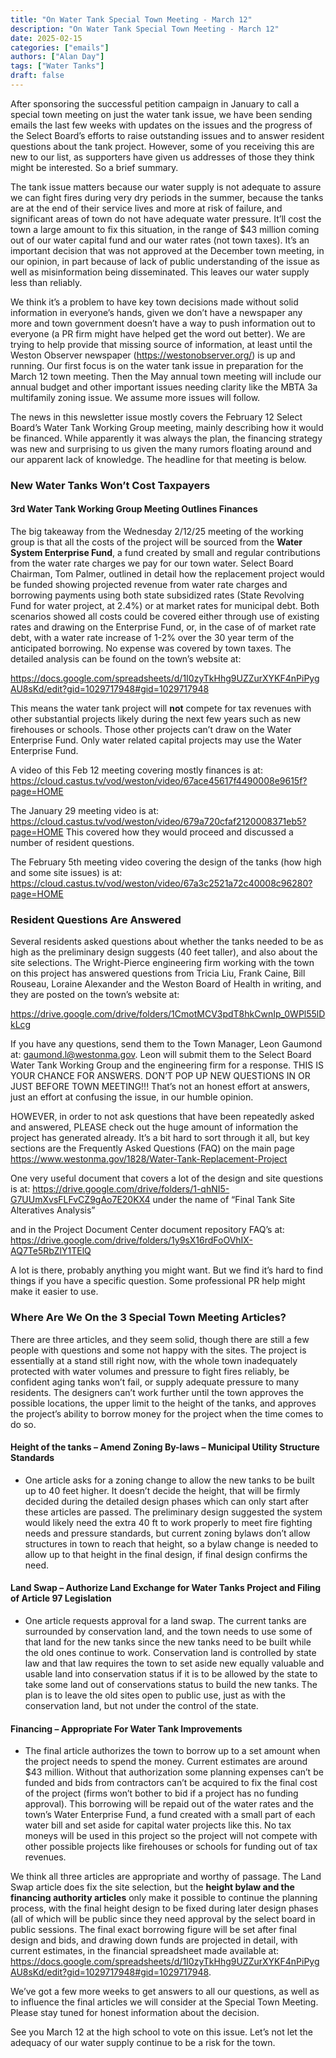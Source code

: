 ```yaml
---
title: "On Water Tank Special Town Meeting - March 12" 
description: "On Water Tank Special Town Meeting - March 12"
date: 2025-02-15
categories: ["emails"]
authors: ["Alan Day"]
tags: ["Water Tanks"]
draft: false
---
```

After sponsoring the successful petition campaign in January to call a special town meeting on just the water tank issue, we have been sending emails the last few weeks with updates on the issues and the progress of the Select Board’s efforts to raise outstanding issues and to answer resident questions about the tank project.  However, some of you receiving this are new to our list, as supporters have given us addresses of those they think might be interested.  So a brief summary.

The tank issue matters because our water supply is not adequate to assure we can fight fires during very dry periods in the summer, because the tanks are at the end of their service lives and more at risk of failure, and significant areas of town do not have adequate water pressure.  It’ll cost the town a large amount to fix this situation, in the range of $43 million coming out of our water capital fund and our water rates (not town taxes). It’s an important decision that was not approved at the December town meeting, in our opinion, in part because of lack of public understanding of the issue as well as misinformation being disseminated.  This leaves our water supply less than reliably.

We think it’s a problem to have key town decisions made without solid information in everyone’s hands, given we don’t have a newspaper any more and town government doesn’t have a way to push information out to everyone (a PR firm might have helped get the word out better).  We are trying to help provide that missing source of information, at least until the Weston Observer newspaper (https://westonobserver.org/) is up and running.  Our first focus is on the water tank issue in preparation for the March 12 town meeting.  Then the May annual town meeting will include our annual budget and other important issues needing clarity like the MBTA 3a multifamily zoning issue. We assume more issues will follow.

The news in this newsletter issue mostly covers the February 12 Select Board’s Water Tank Working Group meeting, mainly describing how it would be financed.  While apparently it was always the plan, the financing strategy was new and surprising to us given the many rumors floating around and our apparent lack of knowledge.  The headline for that meeting is below.

### New Water Tanks Won’t Cost Taxpayers 
#### 3rd  Water Tank Working Group Meeting Outlines Finances

The big takeaway from the Wednesday 2/12/25 meeting of the working group is that all the costs of the project will be sourced from the **Water System Enterprise Fund**, a fund created by small and regular contributions from the water rate charges we pay for our town water.  Select Board Chairman, Tom Palmer, outlined in detail how the replacement project would be funded showing projected revenue from water rate charges and borrowing payments using both state subsidized rates (State Revolving Fund for water project,  at 2.4%) or at market rates for municipal debt.  Both scenarios showed all costs could be covered either through use of existing rates and drawing on the Enterprise Fund, or, in the case of of market rate debt, with a water rate increase of 1-2% over the 30 year term of the anticipated borrowing. No expense was covered by town taxes.  The detailed analysis can be found on the town’s website at:

https://docs.google.com/spreadsheets/d/1I0zyTkHhg9UZZurXYKF4nPiPygAU8sKd/edit?gid=1029717948#gid=1029717948 

This means the water tank project will **not** compete for tax revenues with other substantial projects likely during the next few years such as new firehouses or schools. Those other projects can’t draw on the Water Enterprise Fund.  Only water related capital projects may use the Water Enterprise Fund.

A video of this Feb 12 meeting covering mostly finances is at: https://cloud.castus.tv/vod/weston/video/67ace45617f4490008e9615f?page=HOME

The January 29 meeting video is at: https://cloud.castus.tv/vod/weston/video/679a720cfaf2120008371eb5?page=HOME This covered how they would proceed and discussed a number of resident questions.

The February 5th meeting video covering the design of the tanks (how high and some site issues) is at: https://cloud.castus.tv/vod/weston/video/67a3c2521a72c40008c96280?page=HOME 

### Resident Questions Are Answered
Several residents asked questions about whether the tanks needed to be as high as the preliminary design suggests (40 feet taller), and also about the site selections.  The Wright-Pierce engineering firm working with the town on this project has answered questions from Tricia Liu, Frank Caine, Bill Rouseau, Loraine Alexander and the Weston Board of Health in writing, and they are posted on the town’s website at: 

https://drive.google.com/drive/folders/1CmotMCV3pdT8hkCwnIp_0WPl55lDkLcg

If you have any questions, send them to the Town Manager, Leon Gaumond at: gaumond.l@westonma.gov.  Leon will submit them to the Select Board Water Tank Working Group and the engineering firm for a response.  THIS IS YOUR CHANCE FOR ANSWERS.  DON’T POP UP NEW QUESTIONS IN OR JUST BEFORE TOWN MEETING!!!  That’s not an honest effort at answers, just an effort at confusing the issue, in our humble opinion.

HOWEVER, in order to not ask questions that have been repeatedly asked and answered, PLEASE check out the huge amount of information the project has generated already.  It’s a bit hard to sort through it all, but key sections are the Frequently Asked Questions (FAQ) on the main page https://www.westonma.gov/1828/Water-Tank-Replacement-Project 

One very useful document that covers a lot of the design and site questions is at: https://drive.google.com/drive/folders/1-qhNI5-G7UUmXvsFLFvCZ9gAo7E20KX4 under the name of “Final Tank Site Alteratives Analysis”

and in the Project Document Center document repository FAQ’s at: https://drive.google.com/drive/folders/1y9sX16rdFoOVhIX-AQ7Te5RbZlY1TElQ

A lot is there, probably anything you might want. But we find it’s hard to find things if you have a specific question.  Some professional PR help might make it easier to use.

### Where Are We On the 3 Special Town Meeting Articles?
There are three articles, and they seem solid, though there are still a few people with questions and some not happy with the sites.  The project is essentially at a stand still right now, with the whole town inadequately protected with water volumes and pressure to fight fires reliably, be confident aging tanks won’t fail, or supply adequate pressure to many residents. The designers can’t work further until the town approves the possible locations, the upper limit to the height of the tanks, and approves the project’s ability to borrow money for the project when the time comes to do so.

#### Height of the tanks – Amend Zoning By-laws – Municipal Utility Structure Standards
- One article asks for a zoning change to allow the new tanks to be built up to 40 feet higher.  It doesn’t decide the height, that will be firmly decided during the detailed design phases which can only start after these articles are passed.  The preliminary design suggested the system would likely need the extra 40 ft to work properly to meet fire fighting needs and pressure standards, but current zoning bylaws don’t allow structures in town to reach that height, so a bylaw change is needed to allow up to that height in the final design, if final design confirms the need.
#### Land Swap – Authorize Land Exchange for Water Tanks Project and Filing of Article 97 Legislation 
- One article requests approval for a land swap.  The current tanks are surrounded by conservation land, and the town needs to use some of that land for the new tanks since the new tanks need to be built while the old ones continue to work. Conservation land is controlled by state law and that law requires the town to set aside new equally valuable and usable land into conservation status if it is to be allowed by the state to take some land out of conservations status to build the new tanks.  The plan is to leave the old sites open to public use, just as with the conservation land, but not under the control of the state.
#### Financing – Appropriate For Water Tank Improvements
- The final article authorizes the town to borrow up to a set amount when the project needs to spend the money.  Current estimates are around $43 million.  Without that authorization some planning expenses can’t be funded and bids from contractors can’t be acquired to fix the final cost of the project (firms won’t bother to bid if a project has no funding approval).  This borrowing will be repaid out of the water rates and the town’s Water Enterprise Fund, a fund created with a small part of each water bill and set aside for capital water projects like this.  No tax moneys will be used in this project so the project will not compete with other possible projects like firehouses or schools for funding out of tax revenues.

We think all three articles are appropriate and worthy of passage.  The  Land Swap article does fix the site selection, but the **height bylaw and the financing authority articles** only make it possible to continue the planning process, with the final height design to be fixed during later design phases (all of which will be public since they need approval by the select board in public sessions.  The final exact borrowing figure will be set after final design and bids, and drawing down funds are projected in detail, with current estimates, in the financial spreadsheet made available at: https://docs.google.com/spreadsheets/d/1I0zyTkHhg9UZZurXYKF4nPiPygAU8sKd/edit?gid=1029717948#gid=1029717948.

We’ve got a few more weeks to get answers to all our questions, as well as to influence the final articles we will consider at the Special Town Meeting.  Please stay tuned for honest information about the decision.

See you March 12 at the high school to vote on this issue. Let’s not let the adequacy of our water supply continue to be a risk for the town.

